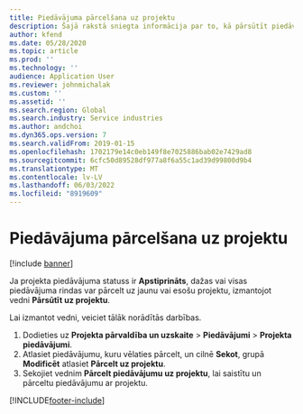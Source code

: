 ```yaml
---
title: Piedāvājuma pārcelšana uz projektu
description: Šajā rakstā sniegta informācija par to, kā pārsūtīt piedāvājumu uz jaunu vai esošu projektu.
author: kfend
ms.date: 05/28/2020
ms.topic: article
ms.prod: ''
ms.technology: ''
audience: Application User
ms.reviewer: johnmichalak
ms.custom: ''
ms.assetid: ''
ms.search.region: Global
ms.search.industry: Service industries
ms.author: andchoi
ms.dyn365.ops.version: 7
ms.search.validFrom: 2019-01-15
ms.openlocfilehash: 1702179e14c0eb149f8e7025886bab02e7429ad8
ms.sourcegitcommit: 6cfc50d89528df977a8f6a55c1ad39d99800d9b4
ms.translationtype: MT
ms.contentlocale: lv-LV
ms.lasthandoff: 06/03/2022
ms.locfileid: "8919609"
---
```

# <a name="transfer-a-quotation-to-a-project"></a>Piedāvājuma pārcelšana uz projektu

[!include [banner](../includes/banner.md)]

Ja projekta piedāvājuma statuss ir **Apstiprināts**, dažas vai visas piedāvājuma rindas var pārcelt uz jaunu vai esošu projektu, izmantojot vedni **Pārsūtīt uz projektu**. 

Lai izmantot vedni, veiciet tālāk norādītās darbības.

1. Dodieties uz **Projekta pārvaldība un uzskaite** > **Piedāvājumi** > **Projekta piedāvājumi**.
2. Atlasiet piedāvājumu, kuru vēlaties pārcelt, un cilnē **Sekot**, grupā **Modificēt** atlasiet **Pārcelt uz projektu**.
3. Sekojiet vednim **Pārcelt piedāvājumu uz projektu**, lai saistītu un pārceltu piedāvājumu ar projektu.


[!INCLUDE[footer-include](../includes/footer-banner.md)]